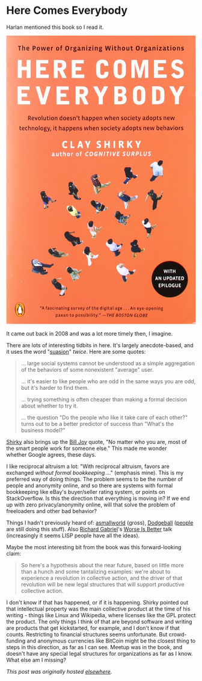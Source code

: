 # Here Comes Everybody



Harlan mentioned this book so I read it.

<a href="http://www.amazon.com/Here-Comes-Everybody-Organizing-Organizations/dp/0143114948"><img class="aligncenter size-medium wp-image-893" src="herecomeseverybody.jpg" alt="herecomeseverybody"></a>

It came out back in 2008 and was a lot more timely then, I imagine.

There are lots of interesting tidbits in here. It's largely anecdote-based, and it uses the word "<a href="http://dictionary.reference.com/browse/suasion">suasion</a>" <em>twice</em>. Here are some quotes:

<blockquote>... large social systems cannot be understood as a simple aggregation of the behaviors of some nonexistent "average" user.

... it's easier to like people who are odd in the same ways you are odd, but it's harder to find them.

... trying something is often cheaper than making a formal decision about whether to try it.

... the question "Do the people who like it take care of each other?" turns out to be a better predictor of success than "What's the business model?"</blockquote>
<a href="http://en.wikipedia.org/wiki/Clay_Shirky">Shirky</a> also brings up the <a href="http://en.wikipedia.org/wiki/Bill_Joy">Bill Joy</a> quote, "No matter who you are, most of the smart people work for someone else." This made me wonder whether&#160;Google agrees, these days.

I like reciprocal altruism a lot: "With reciprocal altruism, favors are exchanged <em>without formal bookkeeping</em> ..." (emphasis mine). This is my preferred way of doing things. The problem seems to be the number of people and anonymity online, and so there are systems with formal bookkeeping like eBay's buyer/seller rating system, or points on StackOverflow. Is this the direction that everything is moving in? If we end up with zero privacy/anonymity online, will that solve the problem of freeloaders and other bad behavior?

Things I hadn't previously heard of: <a href="https://www.asmallworld.com/">asmallworld</a> (gross), <a href="http://en.wikipedia.org/wiki/Dodgeball_(service)">Dodgeball</a> (<a href="http://www.socialradar.com/">people</a> are still doing this stuff). Also <a href="http://en.wikipedia.org/wiki/Richard_P._Gabriel">Richard Gabriel</a>'s <a href="http://www.dreamsongs.com/WIB.html">Worse Is Better</a> talk (increasingly it seems LISP people have all the ideas).

Maybe the most interesting bit from the book was this forward-looking claim:
<blockquote id="question">So here's a hypothesis about the near future, based on little more than a hunch and some tantalizing examples: we're about to experience a revolution in collective action, and the driver of that revolution will be new legal structures that will support productive collective action.</blockquote>
I don't know if that has happened, or if it is happening. Shirky pointed out that intellectual property was the main collective product at the time of his writing - things like Linux and Wikipedia, where licenses like the GPL protect the product. The only things I think of that are beyond software and writing are products that get kickstarted, for example, and I don't know if that counts. Restricting to financial structures seems unfortunate. But crowd-funding and anonymous currencies like BitCoin might be the closest thing to steps in this direction, as far as I can see. Meetup was in the book, and doesn't have any special legal structures for organizations as far as I know. What else am I missing?



*This post was originally hosted [elsewhere](https://planspacedotorg.wordpress.com/2014/06/08/here-comes-everybody/).*
